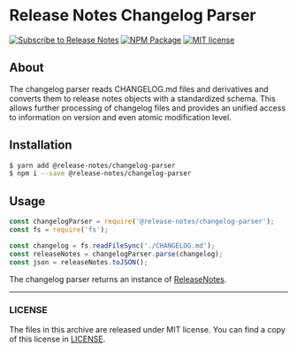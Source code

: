 # Release Notes Changelog Parser

[![Subscribe to Release Notes](https://release-notes.com/badges/v1.svg)](https://release-notes.com/@release-notes/changelog-parser)
[![NPM Package](https://img.shields.io/npm/v/@release-notes/changelog-parser.svg)](https://www.npmjs.com/package/@release-notes/changelog-parser)
[![MIT license](https://img.shields.io/github/license/release-notes/changelog-parser.svg)](LICENSE)

## About

The changelog parser reads CHANGELOG.md files and derivatives and converts them to
release notes objects with a standardized schema.
This allows further processing of changelog files and provides an unified access to information
on version and even atomic modification level.

## Installation

```bash
$ yarn add @release-notes/changelog-parser
$ npm i --save @release-notes/changelog-parser
```

## Usage

```js
const changelogParser = require('@release-notes/changelog-parser');
const fs = require('fs');

const changelog = fs.readFileSync('./CHANGELOG.md');
const releaseNotes = changelogParser.parse(changelog);
const json = releaseNotes.toJSON();
```

The changelog parser returns an instance of [ReleaseNotes](https://github.com/release-notes/release-notes-node/blob/develop/lib/models/ReleaseNotes.js).

---

### LICENSE

The files in this archive are released under MIT license.
You can find a copy of this license in [LICENSE](LICENSE).
